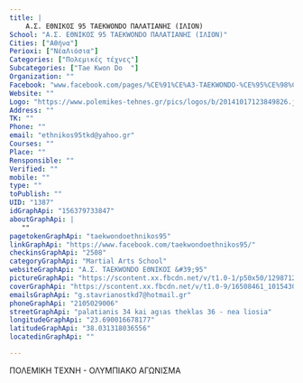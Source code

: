 ```yaml
---
title: |
    Α.Σ. ΕΘΝΙΚΟΣ 95 TAEKWONDO ΠΑΛΑΤΙΑΝΗΣ (ΙΛΙΟΝ)
School: "Α.Σ. ΕΘΝΙΚΟΣ 95 TAEKWONDO ΠΑΛΑΤΙΑΝΗΣ (ΙΛΙΟΝ)"
Cities: ["Αθήνα"]
Perioxi: ["ΝέαΛιόσια"]
Categories: ["Πολεμικές τέχνες"]
Subcategories: ["Tae Kwon Do  "]
Organization: ""
Facebook: "www.facebook.com/pages/%CE%91%CE%A3-TAEKWONDO-%CE%95%CE%98%CE%9D%CE%99%CE%9A%CE%9F%CE%A3-95/156379733847?pnref=lhc"
Website: ""
Logo: "https://www.polemikes-tehnes.gr/pics/logos/b/20141017123849826.jpg"
Address: ""
TK: ""
Phone: ""
email: "ethnikos95tkd@yahoo.gr"
Courses: ""
Place: ""
Rensponsible: ""
Verified: ""
mobile: ""
type: ""
toPublish: ""
UID: "1387"
idGraphApi: "156379733847"
aboutGraphApi: | 
   ""
pagetokenGraphApi: "taekwondoethnikos95"
linkGraphApi: "https://www.facebook.com/taekwondoethnikos95/"
checkinsGraphApi: "2508"
categoryGraphApi: "Martial Arts School"
websiteGraphApi: "Α.Σ. TAEKWONDO ΕΘΝΙΚΟΣ &#39;95"
pictureGraphApi: "https://scontent.xx.fbcdn.net/v/t1.0-1/p50x50/12987120_10153550621743848_8738846819615000450_n.jpg?oh=70e1b114b564badb6ee0133415b013b5&amp;oe=5B35E69D"
coverGraphApi: "https://scontent.xx.fbcdn.net/v/t1.0-9/16508461_10154304206313848_8393490608681605470_n.jpg?oh=979f2bdd7aae215bbe24291440437855&amp;oe=5B056894"
emailsGraphApi: "g.stavrianostkd7@hotmail.gr"
phoneGraphApi: "2105029006"
streetGraphApi: "palatianis 34 kai agιas theklas 36 - nea liosia"
longitudeGraphApi: "23.690016678177"
latitudeGraphApi: "38.031318036556"
locatedinGraphApi: ""

---
```


ΠΟΛΕΜΙΚΗ ΤΕΧΝΗ - ΟΛΥΜΠΙΑΚΟ ΑΓΩΝΙΣΜΑ

